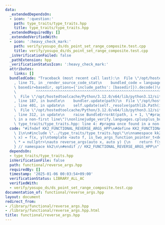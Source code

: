 ```yaml
---
data:
  _extendedDependsOn:
  - icon: ':question:'
    path: type_traits/type_traits.hpp
    title: type_traits/type_traits.hpp
  _extendedRequiredBy: []
  _extendedVerifiedWith:
  - icon: ':heavy_check_mark:'
    path: verify/yosupo_ds/ds_point_set_range_composite.test.cpp
    title: verify/yosupo_ds/ds_point_set_range_composite.test.cpp
  _isVerificationFailed: false
  _pathExtension: hpp
  _verificationStatusIcon: ':heavy_check_mark:'
  attributes:
    links: []
  bundledCode: "Traceback (most recent call last):\n  File \"/opt/hostedtoolcache/Python/3.12.0/x64/lib/python3.12/site-packages/onlinejudge_verify/documentation/build.py\"\
    , line 71, in _render_source_code_stat\n    bundled_code = language.bundle(stat.path,\
    \ basedir=basedir, options={'include_paths': [basedir]}).decode()\n          \
    \         ^^^^^^^^^^^^^^^^^^^^^^^^^^^^^^^^^^^^^^^^^^^^^^^^^^^^^^^^^^^^^^^^^^^^^^^^^^^^^^^^^\n\
    \  File \"/opt/hostedtoolcache/Python/3.12.0/x64/lib/python3.12/site-packages/onlinejudge_verify/languages/cplusplus.py\"\
    , line 187, in bundle\n    bundler.update(path)\n  File \"/opt/hostedtoolcache/Python/3.12.0/x64/lib/python3.12/site-packages/onlinejudge_verify/languages/cplusplus_bundle.py\"\
    , line 401, in update\n    self.update(self._resolve(pathlib.Path(included), included_from=path))\n\
    \  File \"/opt/hostedtoolcache/Python/3.12.0/x64/lib/python3.12/site-packages/onlinejudge_verify/languages/cplusplus_bundle.py\"\
    , line 312, in update\n    raise BundleErrorAt(path, i + 1, \"#pragma once found\
    \ in a non-first line\")\nonlinejudge_verify.languages.cplusplus_bundle.BundleErrorAt:\
    \ type_traits/type_traits.hpp: line 4: #pragma once found in a non-first line\n"
  code: "#ifndef KK2_FUNCTIONAL_REVERSE_ARGS_HPP\n#define KK2_FUNCTIONAL_REVERSE_ARGS_HPP\
    \ 1\n\n#include \"../type_traits/type_traits.hpp\"\n\nnamespace kk2 {\n\n// reverse_args<f>(y,\
    \ x) = f(x, y)\ntemplate <auto f, is_two_args_function_pointer_t<decltype(f)>\
    \ * = nullptr>\nauto reverse_args(auto x, auto y) {\n    return f(y, x);\n}\n\n\
    } // namespace kk2\n\n#endif // KK2_FUNCTIONAL_REVERSE_ARGS_HPP\n"
  dependsOn:
  - type_traits/type_traits.hpp
  isVerificationFile: false
  path: functional/reverse_args.hpp
  requiredBy: []
  timestamp: '2025-01-06 00:03:54+09:00'
  verificationStatus: LIBRARY_ALL_AC
  verifiedWith:
  - verify/yosupo_ds/ds_point_set_range_composite.test.cpp
documentation_of: functional/reverse_args.hpp
layout: document
redirect_from:
- /library/functional/reverse_args.hpp
- /library/functional/reverse_args.hpp.html
title: functional/reverse_args.hpp
---
```

